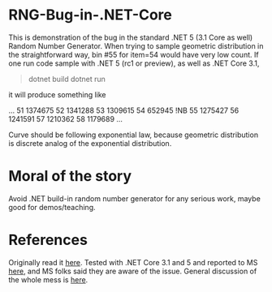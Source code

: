 # RNG-Bug-in-.NET-Core

This is demonstration of the bug in the standard .NET 5 (3.1 Core as well) Random Number Generator. When trying to
sample geometric distribution in the straightforward way, bin #55 for item=54 would have very low count. If one
 run code sample with .NET 5 (rc1 or preview), as well as .NET Core 3.1,

> dotnet build
> dotnet run

it will produce something like

...
51 1374675
52 1341288
53 1309615
54 652945   !NB
55 1275427
56 1241591
57 1210362
58 1179689
...

Curve should be following exponential law, because geometric distribution is discrete analog of the exponential distribution.

# Moral of the story

Avoid .NET build-in random number generator for any serious work, maybe good for demos/teaching.

# References

Originally read it [here](https://stackoverflow.com/questions/63276505/why-is-the-pseudo-random-number-generator-less-likely-to-generate-54-big-numbers). Tested with .NET Core 3.1 and 5 and reported to MS [here](https://github.com/dotnet/runtime/issues/40490), and MS folks said they are aware of the issue. General discussion of the whole mess is [here](https://github.com/dotnet/runtime/issues/23198).
